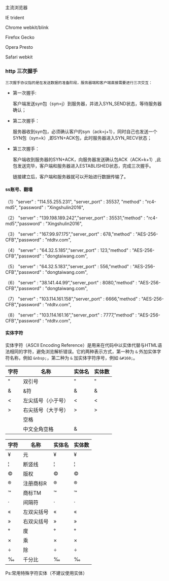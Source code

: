

主流浏览器

IE						trident

Chrome					webkit/blink

Firefox					Gecko

Opera					Presto

Safari					webkit



### http 三次握手

 	三次握手协议指的是在发送数据的准备阶段，服务器端和客户端直接需要进行三次交互：

 - 第一次握手:

   客户端发送syn包（syn=j）到服务器，并进入SYN_SEND状态，等待服务器确认；

- 第二次握手：

  服务器收到syn包，必须确认客户的syn（ack=j+1），同时自己也发送一个SYN包（syn=k）,即SYN+ACK包，此时服务器进入SYN_RECV状态；

- 第三次握手：

  客户端收到服务器的SYN+ACK，向服务器发送确认包ACK（ACK=k+1）,此包发送完毕，客户端和服务器进入ESTABLISHED状态，完成三次握手。

  链接建立后，客户端和服务器就可以开始进行数据传输了。



#### ss账号、翻墙

（1）"server" : "114.55.255.231", "server_port" : 35537, "method" : "rc4-md5", "password" : "Xingshulin2016",

（2） "server" : "139.198.189.242","server_port" : 35531,"method" : "rc4-md5","password" : "Xingshulin2016",

（3） "server" : "167.99.97.175","server_port" : 678,"method" : "AES-256-CFB","password" : "ntdtv.com",

（4） "server" : "64.32.5.185","server_port" : 123,"method" : "AES-256-CFB","password" : "dongtaiwang.com",

（5） "server" : "64.32.5.183","server_port" : 556,"method" : "AES-256-CFB","password" : "dongtaiwang.com",

（6） "server" : "38.141.44.99","server_port" : 8080,"method" : "AES-256-CFB","password" : "dongtaiwang.com",

（7） "server" : "103.114.161.158","server_port" : 6666,"method" : "AES-256-CFB","password" : "ntdtv.com",

（8） "server" : "103.114.161.16","server_port" : 7777,"method" : "AES-256-CFB","password" : "ntdtv.com",

#### 实体字符

实体字符（ASCII Encoding Reference）是用来在代码中以实体代替与HTML语法相同的字符，避免浏览解析错误。它的两种表示方式，第一种为 `&` 外加实体字符名称，例如 `&nbsp;`，第二种为 `&` 加实体字符序号，例如 `&#160;`。

| 字符 | 名称               | 实体名 | 实体数   |
| ---- | ------------------ | ------ | -------- |
| "    | 双引号             | &quot; | &#34;    |
| &    | &符                | &amp;  | &#38;    |
| <    | 左尖括号（小于号） | &lt;   | &#60;    |
| >    | 右尖括号（大于号） | &gt;   | &#62;    |
|      | 空格               | &nbsp; | &#160;   |
|      | 中文全角空格       | &amp;  | &#12288; |

| 字符 | 名称       | 实体名   | 实体数  |
| ---- | ---------- | -------- | ------- |
| ¥    | 元         | &yen;    | &#165;  |
| ¦    | 断竖线     | &brvbar; | &#166;  |
| ©    | 版权       | &copy;   | &#169;  |
| ®    | 注册商标R  | &reg;    | &#174;  |
| ™    | 商标TM     | &trade;  | &#8482; |
| ·    | 间隔符     | &middot; | &#183;  |
| «    | 左双尖括号 | &laquo;  | &#171;  |
| »    | 右双尖括号 | &raquo;  | &#187;  |
| °    | 度         | &deg;    | &#176;  |
| ×    | 乘         | &times;  | &#215;  |
| ÷    | 除         | &divide; | &#247;  |
| ‰    | 千分比     | &permil; | &#8240; |

Ps:常用特殊字符实体（不建议使用实体）